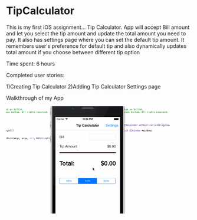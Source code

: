 TipCalculator
=============

This is my first iOS assignment... Tip Calculator. App will accept Bill amount and let you select the tip amount and update the total amount you need
to pay. It also has settings page where you can set the default tip amount. It remembers user's preference for default tip and also dynamically updates
total amount if you choose between different tip option

Time spent: 6 hours

Completed user stories:

1)Creating Tip Calculator
2)Adding Tip Calculator Settings page

Walkthrough of my App

![alt tag](https://raw.githubusercontent.com/shreyasvartak/TipCalculator/master/tipCalculator.gif)
